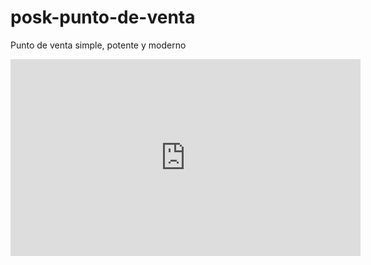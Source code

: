 # posk-punto-de-venta
Punto de venta simple, potente y moderno

<iframe width="560" height="315" src="https://www.youtube.com/embed/Z_fvmWIUIlU" frameborder="0" allow="autoplay; encrypted-media" allowfullscreen></iframe>